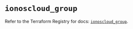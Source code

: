 # `ionoscloud_group`

Refer to the Terraform Registry for docs: [`ionoscloud_group`](https://registry.terraform.io/providers/ionos-cloud/ionoscloud/6.4.17/docs/resources/group).
